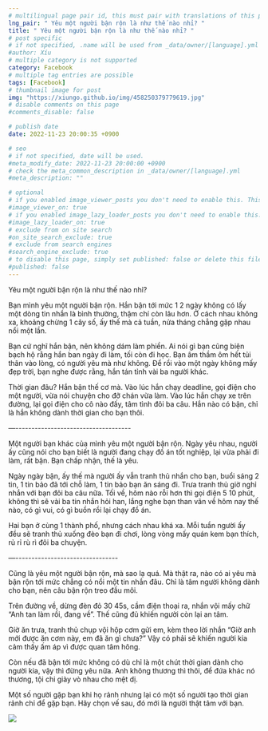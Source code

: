 ```yaml
---
# multilingual page pair id, this must pair with translations of this page. (This name must be unique)
lng_pair: " Yêu một người bận rộn là như thế nào nhỉ? "
title: " Yêu một người bận rộn là như thế nào nhỉ? "
# post specific
# if not specified, .name will be used from _data/owner/[language].yml
#author: Xíu
# multiple category is not supported
category: Facebook
# multiple tag entries are possible
tags: [Facebook]
# thumbnail image for post
img: "https://xiungo.github.io/img/458250379779619.jpg"
# disable comments on this page
#comments_disable: false

# publish date
date: 2022-11-23 20:00:35 +0900

# seo
# if not specified, date will be used.
#meta_modify_date: 2022-11-23 20:00:00 +0900
# check the meta_common_description in _data/owner/[language].yml
#meta_description: ""

# optional
# if you enabled image_viewer_posts you don't need to enable this. This is only if image_viewer_posts = false
#image_viewer_on: true
# if you enabled image_lazy_loader_posts you don't need to enable this. This is only if image_lazy_loader_posts = false
#image_lazy_loader_on: true
# exclude from on site search
#on_site_search_exclude: true
# exclude from search engines
#search_engine_exclude: true
# to disable this page, simply set published: false or delete this file
#published: false
---
```

Yêu một người bận rộn là như thế nào nhỉ?

Bạn mình yêu một người bận rộn. Hắn bận tới mức 1 2 ngày không có lấy một dòng tin nhắn là bình thường, thậm chí còn lâu hơn. Ở cách nhau không xa, khoảng chừng 1 cây số, ấy thế mà cả tuần, nửa tháng chẳng gặp nhau nổi một lần.

Bạn cứ nghĩ hắn bận, nên không dám làm phiền. Ai nói gì bạn cũng biện bạch hộ rằng hắn ban ngày đi làm, tối còn đi học. Bạn âm thầm ôm hết tủi thân vào lòng, có người yêu mà như không. Để rồi vào một ngày không mấy đẹp trời, bạn nghe được rằng, hắn tán tỉnh vài ba người khác.

Thời gian đâu? Hắn bận thế cơ mà. Vào lúc hắn chạy deadline, gọi điện cho một người, vừa nói chuyện cho đỡ chán vừa làm. Vào lúc hắn chạy xe trên đường, lại gọi điện cho cô nào đấy, tâm tình đôi ba câu. Hắn nào có bận, chỉ là hắn không dành thời gian cho bạn thôi.

—------------------------------------

Một người bạn khác của mình yêu một người bận rộn. Ngày yêu nhau, người ấy cũng nói cho bạn biết là người đang chạy đồ án tốt nghiệp, lại vừa phải đi làm, rất bận. Bạn chấp nhận, thế là yêu.

Ngày ngày bận, ấy thế mà người ấy vẫn tranh thủ nhắn cho bạn, buổi sáng 2 tin, 1 tin bảo đã tới chỗ làm, 1 tin bảo bạn ăn sáng đi. Trưa tranh thủ giờ nghỉ nhắn với bạn đôi ba câu nữa. Tối về, hôm nào rỗi hơn thì gọi điện 5 10 phút, không thì sẽ vài ba tin nhắn hỏi han, lắng nghe bạn than vãn về hôm nay thế nào, có gì vui, có gì buồn rồi lại chạy đồ án.

Hai bạn ở cùng 1 thành phố, nhưng cách nhau khá xa. Mỗi tuần người ấy đều sẽ tranh thủ xuống đèo bạn đi chơi, lòng vòng mấy quán kem bạn thích, rủ rỉ rù rì đôi ba chuyện.

—--------------------------------

Cũng là yêu một người bận rộn, mà sao lạ quá. Mà thật ra, nào có ai yêu mà bận rộn tới mức chẳng có nổi một tin nhắn đâu. Chỉ là tâm người không dành cho bạn, nên câu bận rộn treo đầu môi.

Trên đường về, dừng đèn đỏ 30 45s, cầm điện thoại ra, nhắn vội mấy chữ “Anh tan làm rồi, đang về”. Thế cũng đủ khiến người còn lại an tâm.

Giờ ăn trưa, tranh thủ chụp vội hộp cơm gửi em, kèm theo lời nhắn “Giờ anh mới được ăn cơm này, em đã ăn gì chưa?” Vậy có phải sẽ khiến người kia cảm thấy ấm áp vì được quan tâm hông.

Còn nếu đã bận tới mức không có dù chỉ là một chút thời gian dành cho người kia, vậy thì đừng yêu nữa. Anh không thương thì thôi, để đứa khác nó thương, tội chi giày vò nhau cho mệt dị.

Một số người gặp bạn khi họ rảnh nhưng lại có một số người tạo thời gian rảnh chỉ để gặp bạn. Hãy chọn vế sau, đó mới là người thật tâm với bạn.

<!-- outline-end -->

<img src= "https://xiungo.github.io/img/458250379779619.jpg">


